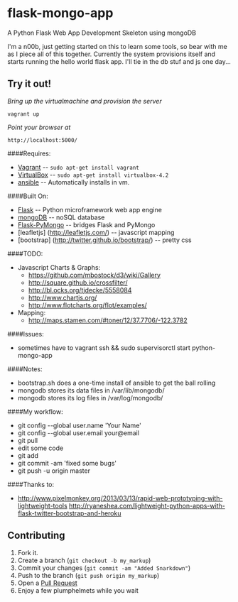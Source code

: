 flask-mongo-app
===============

A Python Flask Web App Development Skeleton using mongoDB

I'm a n00b, just getting started on this to learn some tools, so bear with me as I piece all of this together.  Currently the system provisions itself and starts running the hello world flask app.  I'll tie in the db stuf and js one day...

Try it out!
-----------
*Bring up the virtualmachine and provision the server*

    vagrant up

_Point your browser at_

    http://localhost:5000/

####Requires:
* [Vagrant](http://www.vagrantup.com/) -- `sudo apt-get install vagrant`
* [VirtualBox](https://www.virtualbox.org/wiki/Downloads/) -- `sudo apt-get install virtualbox-4.2`
* [ansible](https://github.com/ansible/ansible/) -- Automatically installs in vm.

####Built On:
* [Flask](http://flask.pocoo.org) -- Python microframework web app engine
* [mongoDB](http://mongodb.org) -- noSQL database
* [Flask-PyMongo](http://flask-pymongo.readthedocs.org/en/latest/) -- bridges Flask and PyMongo
* [leafletjs] (http://leafletjs.com/) -- javascript mapping
* [bootstrap] (http://twitter.github.io/bootstrap/) -- pretty css

####TODO:
* Javascript Charts & Graphs:
    * https://github.com/mbostock/d3/wiki/Gallery
    * http://square.github.io/crossfilter/ 
    * http://bl.ocks.org/tjdecke/5558084
    * http://www.chartjs.org/
    * http://www.flotcharts.org/flot/examples/
* Mapping:
    * http://maps.stamen.com/#toner/12/37.7706/-122.3782

####Issues:
* sometimes have to vagrant ssh && sudo supervisorctl start python-mongo-app

####Notes:
* bootstrap.sh does a one-time install of ansible to get the ball rolling
* mongodb stores its data files in /var/lib/mongodb/
* mongodb stores its log files in /var/log/mongodb/

####My workflow:
* git config --global user.name 'Your Name'
* git config --global user.email your@email
* git pull
* edit some code
* git add <new files>
* git commit -am 'fixed some bugs'
* git push -u origin master

####Thanks to:
* http://www.pixelmonkey.org/2013/03/13/rapid-web-prototyping-with-lightweight-tools
http://ryaneshea.com/lightweight-python-apps-with-flask-twitter-bootstrap-and-heroku

Contributing
------------

1. Fork it.
2. Create a branch (`git checkout -b my_markup`)
3. Commit your changes (`git commit -am "Added Snarkdown"`)
4. Push to the branch (`git push origin my_markup`)
5. Open a [Pull Request][1]
6. Enjoy a few plumphelmets while you wait

[1]: http://github.com/github/markup/pulls

